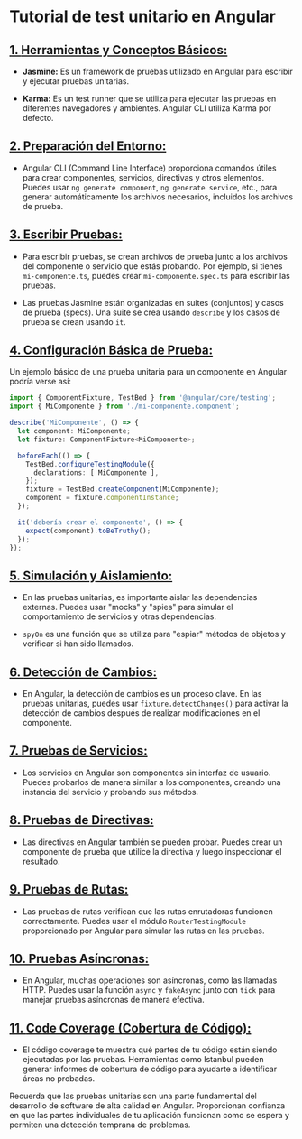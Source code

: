 # Tutorial de test unitario en Angular

## [1. **Herramientas y Conceptos Básicos:**](https://github.com/danielboggianosa/angular-unit-testing-tutorial/blob/main/1-herramientas-conceptos-basicos.md)

- **Jasmine:** Es un framework de pruebas utilizado en Angular para escribir y ejecutar pruebas unitarias.

- **Karma:** Es un test runner que se utiliza para ejecutar las pruebas en diferentes navegadores y ambientes. Angular CLI utiliza Karma por defecto.

## [2. **Preparación del Entorno:**](https://github.com/danielboggianosa/angular-unit-testing-tutorial/blob/main/2-preparacion-del-entorno.md)

- Angular CLI (Command Line Interface) proporciona comandos útiles para crear componentes, servicios, directivas y otros elementos. Puedes usar `ng generate component`, `ng generate service`, etc., para generar automáticamente los archivos necesarios, incluidos los archivos de prueba.

## [3. **Escribir Pruebas:**](https://github.com/danielboggianosa/angular-unit-testing-tutorial/blob/main/3-escribir-pruebas.md)

- Para escribir pruebas, se crean archivos de prueba junto a los archivos del componente o servicio que estás probando. Por ejemplo, si tienes `mi-componente.ts`, puedes crear `mi-componente.spec.ts` para escribir las pruebas.

- Las pruebas Jasmine están organizadas en suites (conjuntos) y casos de prueba (specs). Una suite se crea usando `describe` y los casos de prueba se crean usando `it`.

## [4. **Configuración Básica de Prueba:**](https://github.com/danielboggianosa/angular-unit-testing-tutorial/blob/main/4-configuracion-basica-de-pruebas.md)

Un ejemplo básico de una prueba unitaria para un componente en Angular podría verse así:

```typescript
import { ComponentFixture, TestBed } from '@angular/core/testing';
import { MiComponente } from './mi-componente.component';

describe('MiComponente', () => {
  let component: MiComponente;
  let fixture: ComponentFixture<MiComponente>;

  beforeEach(() => {
    TestBed.configureTestingModule({
      declarations: [ MiComponente ],
    });
    fixture = TestBed.createComponent(MiComponente);
    component = fixture.componentInstance;
  });

  it('debería crear el componente', () => {
    expect(component).toBeTruthy();
  });
});
```

## [5. **Simulación y Aislamiento:**](https://github.com/danielboggianosa/angular-unit-testing-tutorial/blob/main/5-simulacion-y-aislamiento.md)

- En las pruebas unitarias, es importante aislar las dependencias externas. Puedes usar "mocks" y "spies" para simular el comportamiento de servicios y otras dependencias.

- `spyOn` es una función que se utiliza para "espiar" métodos de objetos y verificar si han sido llamados.

## [6. **Detección de Cambios:**](https://github.com/danielboggianosa/angular-unit-testing-tutorial/blob/main/6-deteccion-de-cambios.md)

- En Angular, la detección de cambios es un proceso clave. En las pruebas unitarias, puedes usar `fixture.detectChanges()` para activar la detección de cambios después de realizar modificaciones en el componente.

## [7. **Pruebas de Servicios:**](https://github.com/danielboggianosa/angular-unit-testing-tutorial/blob/main/7-pruebas-de-servicios.md)

- Los servicios en Angular son componentes sin interfaz de usuario. Puedes probarlos de manera similar a los componentes, creando una instancia del servicio y probando sus métodos.

## [8. **Pruebas de Directivas:**](https://github.com/danielboggianosa/angular-unit-testing-tutorial/blob/main/8-pruebas-de-directivas.md)

- Las directivas en Angular también se pueden probar. Puedes crear un componente de prueba que utilice la directiva y luego inspeccionar el resultado.

## [9. **Pruebas de Rutas:**](https://github.com/danielboggianosa/angular-unit-testing-tutorial/blob/main/9-pruebas-de-rutas.md)

- Las pruebas de rutas verifican que las rutas enrutadoras funcionen correctamente. Puedes usar el módulo `RouterTestingModule` proporcionado por Angular para simular las rutas en las pruebas.

## [10. **Pruebas Asíncronas:**](https://github.com/danielboggianosa/angular-unit-testing-tutorial/blob/main/10-pruebas-asincronas.md)

- En Angular, muchas operaciones son asíncronas, como las llamadas HTTP. Puedes usar la función `async` y `fakeAsync` junto con `tick` para manejar pruebas asíncronas de manera efectiva.

## [11. **Code Coverage (Cobertura de Código):**](https://github.com/danielboggianosa/angular-unit-testing-tutorial/blob/main/11-code-coverage.md)

- El código coverage te muestra qué partes de tu código están siendo ejecutadas por las pruebas. Herramientas como Istanbul pueden generar informes de cobertura de código para ayudarte a identificar áreas no probadas.

Recuerda que las pruebas unitarias son una parte fundamental del desarrollo de software de alta calidad en Angular. Proporcionan confianza en que las partes individuales de tu aplicación funcionan como se espera y permiten una detección temprana de problemas.
